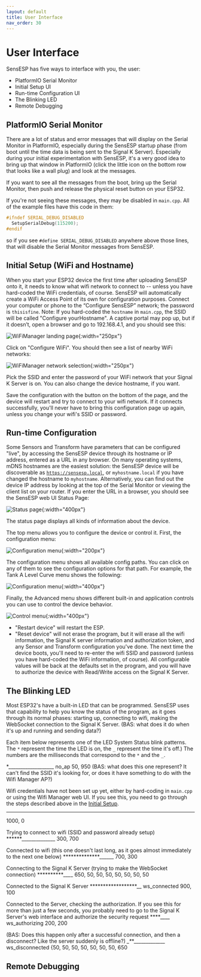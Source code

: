 ```yaml
---
layout: default
title: User Interface
nav_order: 30
---
```


# User Interface

SensESP has five ways to interface with you, the user:

* PlatformIO Serial Monitor
* Initial Setup UI
* Run-time Configuration UI
* The Blinking LED
* Remote Debugging

## PlatformIO Serial Monitor

There are a lot of status and error messages that will display on the Serial Monitor in PlatformIO, especially during the SensESP startup phase (from boot until the time data is being sent to the Signal K Server). Especially during your initial experimentation with SensESP, it's a very good idea to bring up that window in PlatformIO (click the little icon on the bottom row that looks like a wall plug) and look at the messages.

If you want to see all the messages from the boot, bring up the Serial Monitor, then push and release the physical reset button on your ESP32.

If you're not seeing these messages, they may be disabled in `main.cpp`. All of the example files have this code in them:

```c++
#ifndef SERIAL_DEBUG_DISABLED
  SetupSerialDebug(115200);
#endif
```
so if you see `#define SERIAL_DEBUG_DISABLED` anywhere above those lines, that will disable the Serial Monitor messages from SensESP.

## Initial Setup (WiFi and Hostname)

When you start your ESP32 device the first time after uploading SensESP onto it, it needs to know what wifi network to connect to -- unless you have hard-coded the WiFi credentials, of course. SensESP will automatically create a WiFi Access Point of its own for configuration purposes. Connect your computer or phone to the “Configure SensESP” network; the password is `thisisfine`. Note: If you hard-coded the `hostname` in `main.cpp`, the SSID will be called "Configure yourHostname". A captive portal may pop up, but if it doesn’t, open a browser and go to 192.168.4.1, and you should see this:

![WiFiManager landing page](assets/wifimanager_landing_page.png){:width="250px"}

Click on "Configure WiFi". You should then see a list of nearby WiFi networks:

![WiFiManager network selection](assets/wifimanager_network_selection.png){:width="250px"}

Pick the SSID and enter the password of your WiFi network that your Signal K Server is on. You can also change the device hostname, if you want.

Save the configuration with the button on the bottom of the page, and the device will restart and try to connect to your wifi network. If it connects successfully, you'll never have to bring this configuration page up again, unless you change your wifi's SSID or password.

## Run-time Configuration

Some Sensors and Transform have parameters that can be configured "live", by accessing the SensESP device through its hostname or IP address, entered as a URL in any browser. On many operating systems, mDNS hostnames are the easiest solution: the SensESP device will be discoverable as [`https://sensesp.local`](https://sensesp.local), or `myhostname.local` if you have changed the hostname to `myhostname`. Alternatively, you can find out the device IP address by looking at the top of the Serial Monitor or viewing the client list on your router. If you enter the URL in a browser, you should see the SensESP web UI Status Page:

![Status page](assets/ui_status.png){:width="400px"}

The status page displays all kinds of information about the device.

The top menu allows you to configure the device or control it. First, the configuration menu:

![Configuration menu](assets/ui_config_menu.png){:width="200px"}

The configuration menu shows all available config paths. You can click on any of them to see the configuration options for that path. For example, the Tank A Level Curve menu shows the following:

![Configuration menu](assets/ui_path_configuration.png){:width="400px"}

Finally, the Advanced menu shows different built-in and application controls you can use to control the device behavior.

![Control menu](assets/ui_advanced.png){:width="400px"}

* "Restart device" will restart the ESP.
* "Reset device" will not erase the program, but it will erase all the wifi information, the Signal K server information and authorization token, and any Sensor and Transform configuration you've done. The next time the device boots, you'll need to re-enter the wifi SSID and password (unless you have hard-coded the WiFi information, of course). All configurable values will be back at the defaults set in the program, and you will have to authorize the device with Read/Write access on the Signal K Server.

## The Blinking LED

Most ESP32's have a built-in LED that can be programmed. SensESP uses that capability to help you know the status of the program, as it goes through its normal phases: starting up, connecting to wifi, making the WebSocket connection to the Signal K Server. (BAS: what does it do when it's up and running and sending data?)

Each item below represents one of the LED System Status blink patterns. The `*` represent the time the LED is on, the `_` represent the time it's off.) The numbers are the milliseconds that correspond to the `*` and the `_`.

*___________________
no_ap 50, 950 (BAS: what does this one represent? It can't find the SSID it's looking for, or does it have something to do with the Wifi Manager AP?)

Wifi credentials have not been set up yet, either by hard-coding in `main.cpp` or using the Wifi Manager web UI. If you see this, you need to go through the steps described above in the [Initial Setup](##initial-setup-(wifi-and-hostname)).
********************
1000, 0

Trying to connect to wifi (SSID and password already setup)
******______________
300, 700

Connected to wifi (this one doesn't last long, as it goes almost immediately to the next one below)
**************______
700, 300

Connecting to the Signal K Server (trying to make the WebSocket connection)
*************_*_*_*_
650, 50, 50, 50, 50, 50, 50, 50

Connected to the Signal K Server
******************__
ws_connected 900, 100

Connected to the Server, checking the authorization. If you see this for more than just a few seconds, you probably need to go to the Signal K Server's web interface and authorize the security request
****____
ws_authorizing 200, 200

(BAS: Does this happen only after a successful connection, and then a disconnect? Like the server suddenly is offline?)
*_*_*_*_____________
ws_disconnected {50, 50, 50, 50, 50, 50, 50, 650

## Remote Debugging
